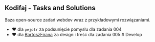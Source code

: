 ## Kodifaj - Tasks and Solutions

Baza open-source zadań webdev wraz z przykładowymi rozwiązaniami.

*  :heart: dla `pejotr` za podsunięcie pomysłu dla zadania 004
*  :heart: dla [BartoszFirana](https://github.com/BartoszFirana) za design i treść dla zadania 005
#   D e v e l o p  
 